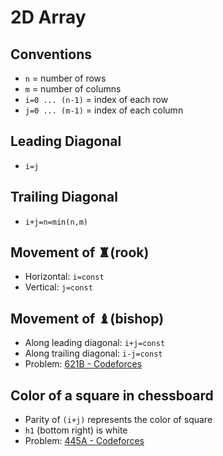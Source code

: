 # 2D Array
## Conventions
- `n` = number of rows
- `m` = number of columns
- `i=0 ... (n-1)` = index of each row
- `j=0 ... (m-1)` = index of each column
## Leading Diagonal
- `i=j`

## Trailing Diagonal
- `i+j=n=min(n,m)`

## Movement of ♜(rook)
- Horizontal: `i=const`
- Vertical: `j=const`

## Movement of ♝(bishop)
- Along leading diagonal: `i+j=const`
- Along trailing diagonal: `i-j=const`
- Problem: [621B - Codeforces](https://codeforces.com/problemset/problem/621/B)

## Color of a square in chessboard
- Parity of `(i+j)` represents the color of square
- `h1` (bottom right) is white
- Problem: [445A - Codeforces](https://codeforces.com/problemset/problem/445/A)